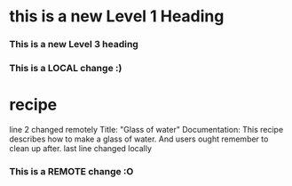 # this is a new Level 1 Heading

### This is a new Level 3 heading

### This is a LOCAL change :)
# recipe
line 2 changed remotely
Title: "Glass of water"
Documentation: This recipe describes how to make a glass of water. And users ought remember to clean up after.
last line changed locally
### This is a REMOTE change :O